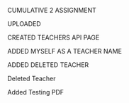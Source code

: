 CUMULATIVE 2 ASSIGNMENT

UPLOADED 

CREATED TEACHERS API PAGE

ADDED MYSELF AS A TEACHER NAME

ADDED DELETED TEACHER

Deleted Teacher

Added Testing PDF
